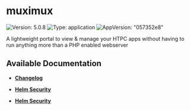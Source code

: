 # muximux

![Version: 5.0.8](https://img.shields.io/badge/Version-5.0.8-informational?style=flat-square) ![Type: application](https://img.shields.io/badge/Type-application-informational?style=flat-square) ![AppVersion: "057352e8"](https://img.shields.io/badge/AppVersion-"057352e8"-informational?style=flat-square)

A lightweight portal to view & manage your HTPC apps without having to run anything more than a PHP enabled webserver

## Available Documentation

- [**Changelog**](CHANGELOG)

- [**Helm Security**](container-security)

- [**Helm Security**](helm-security)

